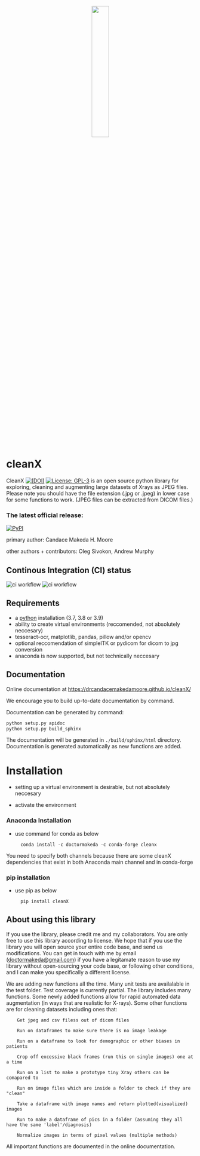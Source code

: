 <p align="center">
<img style="width: 30%; height: 30%" src="https://github.com/drcandacemakedamoore/cleanX/blob/main/test/cleanXpic.png">
</p>

# cleanX

CleanX <a href="https://doi.org/10.5281/zenodo.4725904"><img src="https://zenodo.org/badge/DOI/10.5281/zenodo.4725904.svg" alt="(DOI)"></a> <a href="https://github.com/drcandacemakedamoore/cleanX/blob/master/LICENSE"><img alt="License: GPL-3" src="https://img.shields.io/github/license/drcandacemakedamoore/cleanX"></a>
is an open source python library
for exploring, cleaning and augmenting large datasets of Xrays as JPEG files.
Please note you should have the file extension (.jpg or .jpeg) in lower case
for some functions to work.
(JPEG files can be extracted from DICOM files.)


### The latest official release:

<a href="https://pypi.org/project/cleanX/"><img alt="PyPI" src="https://img.shields.io/pypi/v/cleanX"></a>


primary author: Candace Makeda H. Moore

other authors + contributors: Oleg Sivokon, Andrew Murphy

## Continous Integration (CI) status

![ci workflow](https://github.com/drcandacemakedamoore/cleanX/actions/workflows/on-commit.yml/badge.svg)
![ci workflow](https://github.com/drcandacemakedamoore/cleanX/actions/workflows/on-tag.yml/badge.svg)


## Requirements

- a [python](https://www.python.org/downloads/) installation (3.7, 3.8 or 3.9)
- ability to create virtual environments (reccomended, not absolutely neccesary)
- tesseract-ocr, matplotlib, pandas, pillow and/or opencv
- optional reccomendation of simpleITK or pydicom for dicom to jpg conversion
- anaconda is now supported, but not technically neccesary


## Documentation

Online documentation at https://drcandacemakedamoore.github.io/cleanX/

We encourage you to build up-to-date documentation by command.

Documentation can be generated by command:

``` sh
python setup.py apidoc
python setup.py build_sphinx
```

The documentation will be generated in `./build/sphinx/html` directory. Documentation is generated
automatically as new functions are added.  

# Installation
- setting up a virtual environment is desirable, but not absolutely neccesary

- activate  the environment
### Anaconda Installation

- use command for conda as below

        conda install -c doctormakeda -c conda-forge cleanx       

You need to specify both channels because there are some cleanX
dependencies that exist in both Anaconda main channel and in
conda-forge

### pip installation
- use pip as below

        pip install cleanX
    
    

## About using this library
If you use the library, please credit me and my collaborators.  You are only free to use this library according to license. We hope that if you use the library you will open source your entire code base, and send us modifications.  You can get in touch with me by email (doctormakeda@gmail.com) if you have a legitamate reason to use my library without open-sourcing your code base, or following other conditions, and I can make you specifically a different license.

We are adding new functions all the time. Many unit tests are availalable in the test folder. Test coverage is currently partial. The library includes many functions. Some newly added functions allow for rapid automated data augmentation (in ways that are realistic for X-rays). Some other functions are for cleaning datasets including ones that: 


        Get jpeg and csv filess out of dicom files
        
        Run on dataframes to make sure there is no image leakage

        Run on a dataframe to look for demographic or other biases in patients
    
        Crop off excessive black frames (run this on single images) one at a time
       
        Run on a list to make a prototype tiny Xray others can be comapared to
    
        Run on image files which are inside a folder to check if they are "clean"

        Take a dataframe with image names and return plotted(visualized) images  

        Run to make a dataframe of pics in a folder (assuming they all have the same 'label'/diagnosis)

        Normalize images in terms of pixel values (multiple methods)

All important functions are documented in the online documentation.